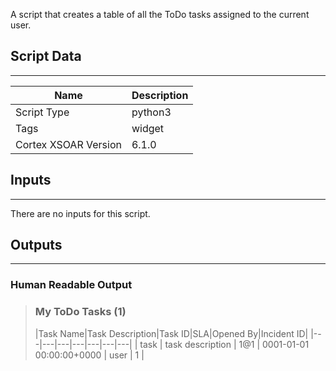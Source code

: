 A script that creates a table of all the ToDo tasks assigned to the current user.

## Script Data

---

| **Name** | **Description** |
| --- | --- |
| Script Type | python3 |
| Tags | widget |
| Cortex XSOAR Version | 6.1.0 |

## Inputs

---
There are no inputs for this script.

## Outputs

---

### Human Readable Output

>### My ToDo Tasks (1)
>
>|Task Name|Task Description|Task ID|SLA|Opened By|Incident ID|
>|---|---|---|---|---|---|---|
>| task | task description | 1@1 | 0001-01-01 00:00:00+0000 | user | 1 | 